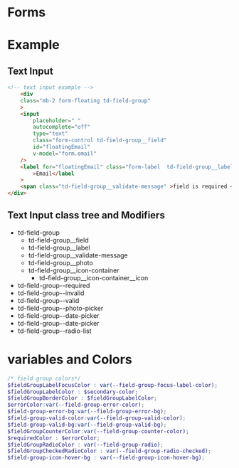 # Forms

# Example

## Text Input

```html
<!-- text input example -->
    <div
    class="mb-2 form-floating td-field-group"
    >
    <input
        placeholder=" "
        autocomplete="off"
        type="text"
        class="form-control td-field-group__field"
        id="floatingEmail"
        v-model="form.email"
    />
    <label for="floatingEmail" class="form-label  td-field-group__label"
        >Email</label
    >
    <span class="td-field-group__validate-message" >field is required </span>
</div>
```

## Text Input class tree and Modifiers

- td-field-group
  - td-field-group__field
  - td-field-group__label
  - td-field-group__validate-message
  - td-field-group__photo
  - td-field-group__icon-container
    - td-field-group__icon-container__icon
- td-field-group--required
- td-field-group--invalid
- td-field-group--valid
- td-field-group--photo-picker
- td-field-group--date-picker
- td-field-group--date-picker
- td-field-group--radio-list

# variables and Colors

```scss
/* field group colors*/
$fieldGroupLabelFocusColor : var(--field-group-focus-label-color);
$fieldGroupLabelColor : $secondary-color;
$fieldGroupBorderColor : $fieldGroupLabelColor;
$errorColor:var(--field-group-error-color);
$field-group-error-bg:var(--field-group-error-bg);
$field-group-valid-color:var(--field-group-valid-color);
$field-group-valid-bg:var(--field-group-valid-bg);
$fieldGroupCounterColor:var(--field-group-counter-color);
$requiredColor : $errorColor;
$fieldGroupRadioColor : var(--field-group-radio);
$fieldGroupCheckedRadioColor : var(--field-group-radio-checked);
$field-group-icon-hover-bg : var(--field-group-icon-hover-bg);
```
